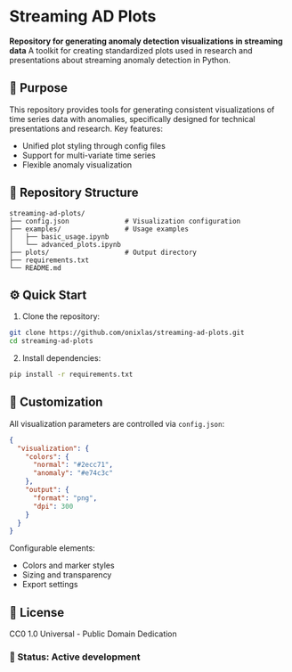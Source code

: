 # Streaming AD Plots

**Repository for generating anomaly detection visualizations in streaming data**
A toolkit for creating standardized plots used in research and presentations about streaming anomaly detection in Python.

## 🚀 Purpose

This repository provides tools for generating consistent visualizations of time series data with anomalies, specifically designed for technical presentations and research. Key features:

* Unified plot styling through config files
* Support for multi-variate time series
* Flexible anomaly visualization

## 📂 Repository Structure

```
streaming-ad-plots/
├── config.json              # Visualization configuration
├── examples/                # Usage examples
│   ├── basic_usage.ipynb    
│   └── advanced_plots.ipynb 
├── plots/                   # Output directory
├── requirements.txt         
└── README.md   
```

## ⚙️ Quick Start

1. Clone the repository:

```bash
git clone https://github.com/onixlas/streaming-ad-plots.git
cd streaming-ad-plots
```

2. Install dependencies:

```bash
pip install -r requirements.txt
```

## 🎨 Customization

All visualization parameters are controlled via `config.json`:

```json
{
  "visualization": {
    "colors": {
      "normal": "#2ecc71",
      "anomaly": "#e74c3c"
    },
    "output": {
      "format": "png",
      "dpi": 300
    }
  }
}
```

Configurable elements:
* Colors and marker styles
* Sizing and transparency
* Export settings

## 📜 License

CC0 1.0 Universal - Public Domain Dedication

### 🔧 Status: Active development